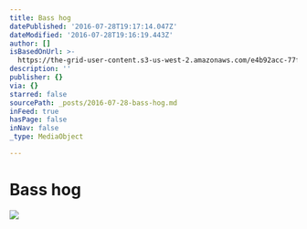```yaml
---
title: Bass hog
datePublished: '2016-07-28T19:17:14.047Z'
dateModified: '2016-07-28T19:16:19.443Z'
author: []
isBasedOnUrl: >-
  https://the-grid-user-content.s3-us-west-2.amazonaws.com/e4b92acc-77f8-4994-82f7-b21617d741fb.jpg
description: ''
publisher: {}
via: {}
starred: false
sourcePath: _posts/2016-07-28-bass-hog.md
inFeed: true
hasPage: false
inNav: false
_type: MediaObject

---
```

# Bass hog
![](https://the-grid-user-content.s3-us-west-2.amazonaws.com/e4b92acc-77f8-4994-82f7-b21617d741fb.jpg)
